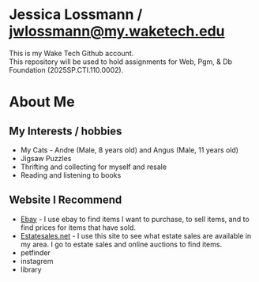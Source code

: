 # Jessica Lossmann / jwlossmann@my.waketech.edu   
This is my Wake Tech Github account.  
This repository will be used to hold assignments for Web, Pgm, & Db Foundation (2025SP.CTI.110.0002).

# About Me
## My Interests / hobbies
* My Cats - Andre (Male, 8 years old) and Angus (Male, 11 years old)
* Jigsaw Puzzles
* Thrifting and collecting for myself and resale 
* Reading and listening to books

## Website I Recommend 
* [Ebay](https://www.ebay.com/) - I use ebay to find items I want to purchase, to sell items, and to find prices for items that have sold.
* [Estatesales.net](https://www.estatesales.net) - I use this site to see what estate sales are available in my area.  I go to estate sales and online auctions to find items.  
* petfinder
* instagrem
* library
